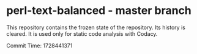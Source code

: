 # perl-text-balanced - master branch

This repository contains the frozen state of the repository.
Its history is cleared. It is used only for static code
analysis with Codacy.

Commit Time: 1728441371